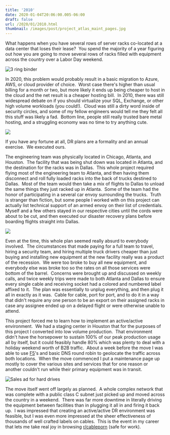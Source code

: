 ```yaml
---
title: '2010'
date: 2020-01-04T20:06:00.005-06:00
draft: false
url: /2020/01/2010.html
thumbnail: /images/post/project_atlas_maint_pages.jpg
---
```


What happens when you have several rows of server racks co-located at a data center that loses their lease?  You spend the majority of a year figuring out how you are going to move several rows of racks filled with equipment across the country over a Labor Day weekend.  

![3 ring binder](/images/post/project_atlas_binder_side-large.jpg "Why yes, that is a 3-ring binder.  Why do you ask?")

In 2020, this problem would probably result in a basic migration to Azure, AWS, or cloud provider of choice.  Worst case there's higher than usual billing for a month or two, but more likely it ends up being cheaper to host in the cloud and the net result is a cheaper hosting bill.  In 2010, there was still widespread debate on if you should virtualize your SQL, Exchange, or other high volume workloads (you could!).  Cloud was still a dirty word inside of security circles, and some of my fellow engineers would tell me they felt all this stuff was likely a fad.  Bottom line, people still really trusted bare metal hosting, and a struggling economy was no time to try anything cute.  

![](/images/post/project_atlas_maint_pages-large.jpg)

If you have any fortune at all, DR plans are a formality and an annual exercise.  We executed ours.

The engineering team was physically located in Chicago, Atlanta, and Houston.  The facility that was being shut down was located in Atlanta, and the destination for the racks was in Dallas.  This whole project required flying most of the engineering team to Atlanta, and then having them disconnect and roll fully loaded racks into the back of trucks destined to Dallas.  Most of the team would then take a mix of flights to Dallas to unload the same things they just racked up in Atlanta.  Some of the team had the honor of participating in a several car envoy surrounding the trucks.  Truth is stranger than fiction, but some people I worked with on this project can actually list technical support of an armed envoy on their list of credentials.  Myself and a few others stayed in our respective cities until the cords were about to be cut, and then executed our disaster recovery plans before boarding flights straight into Dallas.

![](/images/post/project_atlas_disconnect_schedule-large.jpg)

Even at the time, this whole plan seemed really absurd to everybody involved.  The circumstances that made paying for a full team to travel, hiring a security team, and hiring multiple truck drivers cheaper than just buying and installing new equipment at the new facility really was a product of the recession.  We were too broke to buy all new equipment, and everybody else was broke too so the rates on all those services were bottom of the barrel.  Concerns were brought up and discussed on weekly calls, and twice weekly trips were made to both Atlanta and Dallas to ensure every single cable and receiving socket had a colored and numbered label affixed to it.  The plan was essentially to unplug everything, and then plug it all in exactly as it was.  Cable for cable, port for port, and to do it in a way that didn't require any one person to be an export on their assigned racks in case any assignee ended up on a delayed flight or were otherwise unable to attend.

This project forced me to learn how to implement an active/active environment.  We had a staging center in Houston that for the purposes of this project I converted into low volume production.  That environment didn't have the horsepower to sustain 100% of our peak production usage all by itself, but it could feasibly handle 80% which was plenty to deal with a holiday weekend worth of B2B traffic.  About a week before the move I was able to use [F5](https://devcentral.f5.com/s/articles/new-geolocation-capabilities-in-v101)'s and basic DNS round robin to geolocate the traffic across both locations.  When the move commenced I put a maintenance page up mostly to cover the various sites and services that for one reason or another couldn't run while their primary equipment was in transit.  

![Sales ad for hard drives](/images/post/2010_hdd_prices-large.png "2010 Labor Day Sale Special!") 

The move itself went off largely as planned.  A whole complex network that was complete with a public class C subnet just picked up and moved across the country in a weekend.  There was far more downtime in literally driving the equipment between facilities than in plugging it all in and firing it back up.  I was impressed that creating an active/active DR environment was feasible, but I was even more impressed at the sheer effectiveness of thousands of well crafted labels on cables.  This is the event in my career that lets me take real joy in browsing [r/cableporn](https://www.reddit.com/r/cableporn/) (safe for work).
